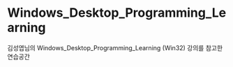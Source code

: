 # Windows_Desktop_Programming_Learning
김성엽님의 Windows_Desktop_Programming_Learning (Win32) 강의를 참고한 연습공간
